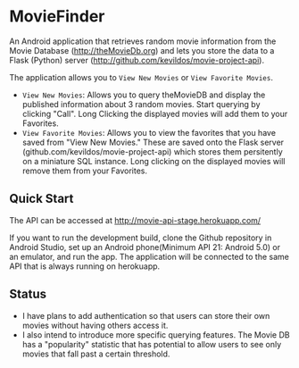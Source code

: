 # MovieFinder

An Android application that retrieves random movie information from the Movie Database (http://theMovieDb.org) and lets you store the data to a Flask (Python) server (http://github.com/kevildos/movie-project-api).

The application allows you to `View New Movies` or `View Favorite Movies`.
* `View New Movies`: Allows you to query theMovieDB and display the published information about 3 random movies. Start querying by clicking "Call". Long Clicking the displayed movies will add them to your Favorites.
* `View Favorite Movies`: Allows you to view the favorites that you have saved from "View New Movies." These are saved onto the Flask server (github.com/kevildos/movie-project-api) which stores them persitently on a miniature SQL instance. Long clicking on the displayed movies will remove them from your Favorites.

## Quick Start
The API can be accessed at http://movie-api-stage.herokuapp.com/

If you want to run the development build, clone the Github repository in Android Studio, set up an Android phone(Minimum API 21: Android 5.0) or an emulator, and run the app. The application will be connected to the same API that is always running on herokuapp.

## Status
* I have plans to add authentication so that users can store their own movies without having others access it. 
* I also intend to introduce more specific querying features. The Movie DB has a "popularity" statistic that has potential to allow users to see only movies that fall past a certain threshold.
